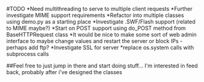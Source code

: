 #TODO
*Need multithreading to serve to multiple client requests
*Further investigate MIME support requirements
*Refactor into multiple classes using demo.py as a starting place
*Investigate .SWF/Flash support (related to MIME maybe?)
*Start on POST support using do_POST method from BaseHTTPRequest class
*It would be nice to make some sort of web admin interface to maybe change values and restart the server or block IPs
    -perhaps add ftp?
*Investigate SSL for server
*replace os.system calls with subprocess calls

##Feel free to just jump in there and start doing stuff... I'm interested in feed back, probably after i've designed the classes